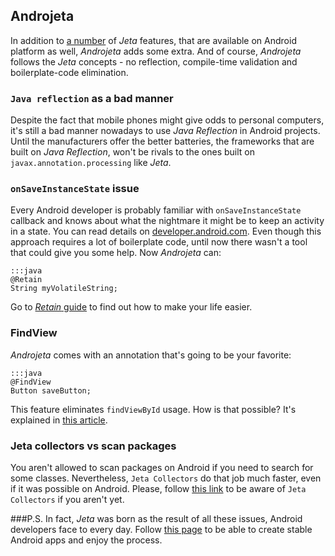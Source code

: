 <div class="page-header">
    <h2>Androjeta</h2>
</div>

In addition to [a number](/guide.html) of *Jeta* features, that are available on Android platform as well, *Androjeta* adds some extra. And of course, *Androjeta* follows the *Jeta* concepts - no reflection, compile-time validation and boilerplate-code elimination.

### `Java reflection` as a bad manner

Despite the fact that mobile phones might give odds to personal computers, it's still a bad manner nowadays to use *Java Reflection* in Android projects. Until the manufacturers offer the better batteries, the frameworks that are built on *Java Reflection*, won't be rivals to the ones built on `javax.annotation.processing` like *Jeta*.


### `onSaveInstanceState` issue

Every Android developer is probably familiar with `onSaveInstanceState` callback and knows about what the nightmare it might be to keep an activity in a state. You can read details on [developer.android.com](http://developer.android.com/training/basics/activity-lifecycle/recreating.html). Even though this approach requires a lot of boilerplate code, until now there wasn't a tool that could give you some help. Now *Androjeta* can:

    :::java
    @Retain
    String myVolatileString;

Go to [*Retain* guide](/guide/androjeta/retain.html) to find out how to make your life easier.

### FindView

*Androjeta* comes with an annotation that's going to be your favorite:

    :::java
    @FindView
    Button saveButton;

This feature eliminates `findViewById` usage. How is that possible? It's explained in [this article](/guide/androjeta/findviews.html).


### Jeta collectors vs scan packages

You aren't allowed to scan packages on Android if you need to search for some classes. Nevertheless, `Jeta Collectors` do that job much faster, even if it was possible on Android. Please, follow [this link](/guide/collector.html) to be aware of `Jeta Collectors` if you aren't yet.


###P.S.
In fact, *Jeta* was born as the result of all these issues, Android developers face to every day. Follow [this page](/guide.html) to be able to create stable Android apps and enjoy the process.
